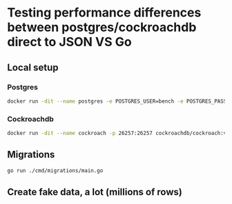 # Testing performance differences between postgres/cockroachdb direct to JSON VS Go

## Local setup

### Postgres

```bash
docker run -dit --name postgres -e POSTGRES_USER=bench -e POSTGRES_PASSWORD=bench -p 5432:5432 -d postgres:10.4-alpine
```

### Cockroachdb

```bash
docker run -dit --name cockroach -p 26257:26257 cockroachdb/cockroach:v2.0.3
```

## Migrations

```bash
go run ./cmd/migrations/main.go
```

## Create fake data, a lot (millions of rows)
